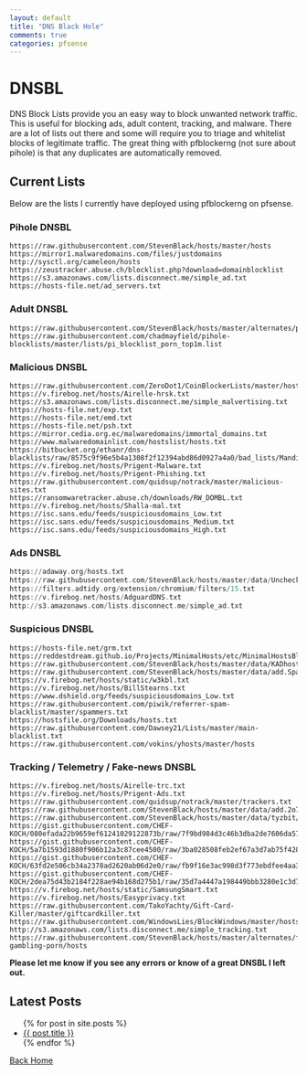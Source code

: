 ```yaml
---
layout: default
title: "DNS Black Hole"
comments: true
categories: pfsense
---
```


# DNSBL

DNS Block Lists provide you an easy way to block unwanted network traffic. This is useful for blocking ads, adult content, tracking, and malware. There are a lot of lists out there and some will require you to triage and whitelist blocks of legitimate traffic. The great thing with pfblockerng (not sure about pihole) is that any duplicates are automatically removed.   

## Current Lists

Below are the lists I currently have deployed using pfblockerng on pfsense.

### Pihole DNSBL
```pihole
https://raw.githubusercontent.com/StevenBlack/hosts/master/hosts
https://mirror1.malwaredomains.com/files/justdomains
http://sysctl.org/cameleon/hosts
https://zeustracker.abuse.ch/blocklist.php?download=domainblocklist
https://s3.amazonaws.com/lists.disconnect.me/simple_ad.txt
https://hosts-file.net/ad_servers.txt
```
### Adult DNSBL
```adult
https://raw.githubusercontent.com/StevenBlack/hosts/master/alternates/porn/hosts
https://raw.githubusercontent.com/chadmayfield/pihole-blocklists/master/lists/pi_blocklist_porn_top1m.list
```
### Malicious DNSBL
```Malicious
https://raw.githubusercontent.com/ZeroDot1/CoinBlockerLists/master/hosts
https://v.firebog.net/hosts/Airelle-hrsk.txt
https://s3.amazonaws.com/lists.disconnect.me/simple_malvertising.txt
https://hosts-file.net/exp.txt
https://hosts-file.net/emd.txt
https://hosts-file.net/psh.txt
https://mirror.cedia.org.ec/malwaredomains/immortal_domains.txt
https://www.malwaredomainlist.com/hostslist/hosts.txt
https://bitbucket.org/ethanr/dns-blacklists/raw/8575c9f96e5b4a1308f2f12394abd86d0927a4a0/bad_lists/Mandiant_APT1_Report_Appendix_D.txt
https://v.firebog.net/hosts/Prigent-Malware.txt
https://v.firebog.net/hosts/Prigent-Phishing.txt
https://raw.githubusercontent.com/quidsup/notrack/master/malicious-sites.txt
https://ransomwaretracker.abuse.ch/downloads/RW_DOMBL.txt
https://v.firebog.net/hosts/Shalla-mal.txt
https://isc.sans.edu/feeds/suspiciousdomains_Low.txt
https://isc.sans.edu/feeds/suspiciousdomains_Medium.txt
https://isc.sans.edu/feeds/suspiciousdomains_High.txt
```
### Ads DNSBL
```ads
https://adaway.org/hosts.txt
https://raw.githubusercontent.com/StevenBlack/hosts/master/data/UncheckyAds/hosts
https://filters.adtidy.org/extension/chromium/filters/15.txt
https://v.firebog.net/hosts/AdguardDNS.txt
http://s3.amazonaws.com/lists.disconnect.me/simple_ad.txt
```
### Suspicious DNSBL
```suspicious
https://hosts-file.net/grm.txt
https://reddestdream.github.io/Projects/MinimalHosts/etc/MinimalHostsBlocker/minimalhosts
https://raw.githubusercontent.com/StevenBlack/hosts/master/data/KADhosts/hosts
https://raw.githubusercontent.com/StevenBlack/hosts/master/data/add.Spam/hosts
https://v.firebog.net/hosts/static/w3kbl.txt
https://v.firebog.net/hosts/BillStearns.txt
https://www.dshield.org/feeds/suspiciousdomains_Low.txt
https://raw.githubusercontent.com/piwik/referrer-spam-blacklist/master/spammers.txt
https://hostsfile.org/Downloads/hosts.txt
https://raw.githubusercontent.com/Dawsey21/Lists/master/main-blacklist.txt
https://raw.githubusercontent.com/vokins/yhosts/master/hosts
```
### Tracking / Telemetry / Fake-news DNSBL
```ttfn
https://v.firebog.net/hosts/Airelle-trc.txt
https://v.firebog.net/hosts/Prigent-Ads.txt
https://raw.githubusercontent.com/quidsup/notrack/master/trackers.txt
https://raw.githubusercontent.com/StevenBlack/hosts/master/data/add.2o7Net/hosts
https://raw.githubusercontent.com/StevenBlack/hosts/master/data/tyzbit/hosts
https://gist.githubusercontent.com/CHEF-KOCH/080efada22b9659ef61241029122873b/raw/7f9bd984d3c46b3dba2de7606da579bc0ac6780c/Canvas%2520Font%2520Fingerprinting%2520pages%2520%255B2017%2520Edition%255D
https://gist.githubusercontent.com/CHEF-KOCH/5a7b1593d1880f906b12a3c87cee4500/raw/3ba028508feb2ef67a3d7ab75f428fd284223e8b/WebRTC%2520tracking%2520list%2520%255B2017%2520Edition%255D.txt
https://gist.githubusercontent.com/CHEF-KOCH/63fd2e506cb34a2378ad2620ab06d2e0/raw/fb9f16e3ac998d3f773ebdfee4aa3bfd10a5d763/Audio%2520fingerprint%2520pages%2520%255B2017%2520Edition.exe
https://gist.githubusercontent.com/CHEF-KOCH/2dea75d43b2184f228ae94b168d275b1/raw/35d7a4447a198449bbb3280e1c3d7a57517350de/Canvas%2520fingerprinting%2520pages%2520%255B2017%2520Edition%255D.exe
https://v.firebog.net/hosts/static/SamsungSmart.txt
https://v.firebog.net/hosts/Easyprivacy.txt
https://raw.githubusercontent.com/TakoYachty/Gift-Card-Killer/master/giftcardkiller.txt
https://raw.githubusercontent.com/WindowsLies/BlockWindows/master/hosts
http://s3.amazonaws.com/lists.disconnect.me/simple_tracking.txt
https://raw.githubusercontent.com/StevenBlack/hosts/master/alternates/fakenews-gambling-porn/hosts
```

**Please let me know if you see any errors or know of a great DNSBL I left out.**

## Latest Posts

<ul>
  {% for post in site.posts %}
    <li>
      <a href="{{ post.url }}">{{ post.title }}</a>
    </li>
  {% endfor %}
</ul>


[Back Home](https://plaintoast.org)
